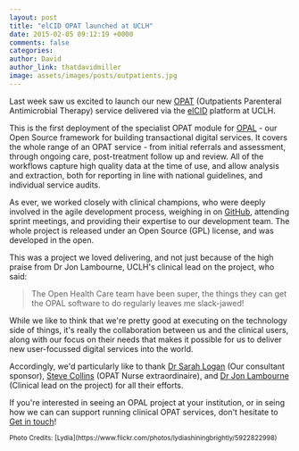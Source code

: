 ```yaml
---
layout: post
title: "elCID OPAT launched at UCLH"
date: 2015-02-05 09:12:19 +0000
comments: false
categories: 
author: David
author_link: thatdavidmiller
image: assets/images/posts/outpatients.jpg
---
```

Last week saw us excited to launch our new [OPAT](http://e-opat.com/) (Outpatients 
Parenteral Antimicrobial Therapy) service delivered via the [elCID](http://elcid.openhealthcare.org.uk) 
platform at UCLH. 

This is the first deployment of the specialist OPAT module for [OPAL](http://opal.openhealthcare.org.uk) - 
our Open Source framework for building transactional digital services. It covers the whole range of an 
OPAT service - from initial referrals and assessment, through ongoing care, post-treatment follow up and 
review. All of the workflows capture high quality data at the time of use, and allow analysis and extraction, 
both for reporting in line with national guidelines, and individual service audits.

As ever, we worked closely with clinical champions, who were deeply involved in the agile development process,
weighing in on [GitHub](https://github.com/openhealthcare/elcid/issues), attending sprint meetings, and 
providing their expertise to our development team. The whole project is released under an Open Source (GPL) 
license, and was developed in the open.


This was a project we loved delivering, and not just because of the high praise from Dr Jon Lambourne, UCLH's 
clinical lead on the project, who said: 

<blockquote class="custom-quote"><p><i class="fa fa-quote-left"></i>
The Open Health Care team have been super, the things they can get the OPAL software to do regularly leaves me slack-jawed!
</p></blockquote>

While we like to think that we're pretty good at executing on the technology side of things, it's really the collaboration 
between us and the clinical users, along with our focus on their needs that makes it possible for us to deliver 
new user-focussed digital services into the world.

Accordingly, we'd particularly like to thank 
[Dr Sarah Logan](https://www.uclh.nhs.uk/OurServices/Consultants/Pages/DrSarahLogan.aspx) (Our consultant sponsor), 
[Steve Collins](https://github.com/7575colli) (OPAT Nurse extraordinaire), and 
[Dr Jon Lambourne](https://github.com/jonnylambourne) (Clinical lead on the project) for all their efforts. 

If you're interested in seeing an OPAL project at your institution, or in seing how we can can 
support running clinical OPAT services, don't hesitate to [Get in touch](/contact.html)!

<small>
Photo Credits: [Lydia](https://www.flickr.com/photos/lydiashiningbrightly/5922822998)
</small>
